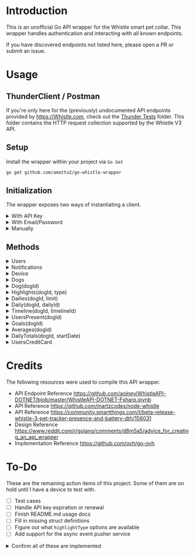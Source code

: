 # Introduction

This is an unofficial Go API wrapper for the Whistle smart pet collar.
This wrapper handles authentication and interacting with all known endpoints.

If you have discovered endpoints not listed here, please open a PR or submit an issue.

# Usage

## ThunderClient / Postman

If you're only here for the (previously) undocumented API endpoints provided by <https://Whistle.com>,
check out the [Thunder Tests](/.vscode/thunder-tests/) folder.
This folder contains the HTTP request collection supported by the Whistle V3 API.

## Setup

Install the wrapper within your project via `Go Get`

```bash
go get github.com/amattu2/go-whistle-wrapper
```

## Initialization

The wrapper exposes two ways of instantiating a client.

<details>
  <summary>With API Key</summary>

  If you already have an API key (`X-Whistle-AuthToken`),
  you can instantiate a new wrapper via

  ```go
  whistle := whistle.InitializeToken("API_TOKEN_HERE")
  ```

  This is useful for cases where you want to reduce overhead on page reload.
  You should ideally use this method as often as possible.
</details>

<details>
  <summary>With Email/Password</summary>

  If you don't have an active API key, but have credentials that work on the <https://Whistle.com>
  mobile app or on <https://app.Whistle.com>, you can instantiate a new wrapper via

  ```go
  whistle := whistle.Initialize("EMAIL", "PASSWORD")
  ```

</details>

<details>
  <summary>Manually</summary>

  In the event that you have an advanced need, you may also
  initialize the wrapper directly.

  ```go
    client := whistle.Client{
      email: "ABC",
      password: "XYZ",
      token: "123", // Not required if email/pass are passed
      Timeout: 3000,
      Env: whistle.ProdEnv, // Or: whistle.StagingEnv
      UserAgent: "Custom User Agent",
    }
  ```

</details>

## Methods

<details>
  <summary>Users</summary>

</details>

<details>
  <summary>Notifications</summary>

</details>

<details>
  <summary>Device</summary>

</details>

<details>
  <summary>Dogs</summary>

</details>

<details>
  <summary>Dog(dogId)</summary>

</details>

<details>
  <summary>Highlights(dogId, type)</summary>

</details>

<details>
  <summary>Dailies(dogId, limit)</summary>

</details>

<details>
  <summary>Daily(dogId, dailyId)</summary>

</details>

<details>
  <summary>Timeline(dogId, timelineId)</summary>

</details>

<details>
  <summary>UsersPresent(dogId)</summary>

</details>

<details>
  <summary>Goals(dogId)</summary>

</details>

<details>
  <summary>Averages(dogId)</summary>

</details>

<details>
  <summary>DailyTotals(dogId, startDate)</summary>

</details>

<details>
  <summary>UsersCreditCard</summary>

</details>

# Credits

The following resources were used to compile this API wrapper.

- API Endpoint Reference <https://github.com/aolney/WhistleAPI-DOTNET/blob/master/WhistleAPI-DOTNET-Fsharp.ipynb>
- API Reference <https://github.com/martzcodes/node-whistle>
- API Reference <https://community.smartthings.com/t/beta-release-whistle-3-pet-tracker-presence-and-battery-dth/156031>
- Design Reference <https://www.reddit.com/r/golang/comments/d8m5a5/advice_for_creating_an_api_wrapper>
- Implementation Reference <https://github.com/ovh/go-ovh>

# To-Do

These are the remaining action items of this project.
Some of them are on hold until I have a device to test with.

- [ ] Test cases
- [ ] Handle API key expiration or renewal
- [ ] Finish README.md usage docs
- [ ] Fill in missing struct definitions
- [ ] Figure out what `highlightType` options are available
- [ ] Add support for the async event pusher service

<details>
  <summary>Confirm all of these are implemented</summary>

  Some of these may not actually work, all of them are `GET` requests

  ```java
  devices/{serial_number}
  devices/{serial_number}/activation
  devices/{serial_number}/plans
  devices/{serial_number}/subscription
  devices/{serial_number}/subscription/previews/{plan_id}
  devices/{old_device_serial_number}/upgrade/preview
  devices/{serial_number}/wifi_networks
  users/me
  users/emails/{email}
  users/invitation_codes/{invitation_code}
  users/application_state
  users/referral_code
  users/subscriptions
  pets/{pet_id}/owners
  pets/{id}
  pets/{id}/whereabouts
  pets/{pet_id}/achievements
  pets/{id}/dailies/{dayNumber}/daily_items
  pets/{pet_id}/task_occurrences?q=complete
  pets/{id}/dailies
  pets/{pet_id}/health/trends
  pets/{pet_id}/health/graphs/eating_events
  pets/{pet_id}/health/graphs/sleeping
  pets/{pet_id}/health/graphs/{trend_type}
  pets/{pet_id}/task_occurrences?q=incomplete
  pets/{id}/dailies/{dayNumber}
  pets/{pet_id}/nutrition/v2/suggested_portions
  pets/{pet_id}/task_occurrences?q=overdue
  pets/{pet_id}/pet_food_portions
  pets/{id}/locations/recent_trackings
  pets/{pet_id}/tasks/{task_id}
  pets/{id}/stats
  pets/transfers
  pets/{pet_id}/task_occurrences?q=upcoming
  pets/{id}/whereabouts
  adventures/categories
  adventures/poi
  adventures/poi/{poi_id}
  partners/banfield/pets/{client_id}
  subscriptions/{subscription_id}/cancellation/preview
  subscriptions/{subscription_id}/cancellation/reasons
  breeds/cats
  breeds/dogs
  pet_foods?type=dog_food
  health_conditions/dogs
  pet_foods?type=dog_treat
  /api/users/me/firmware_updates
  coupons/{coupon_id}
  partners/{partner_id}/account
  performance_settings
  pets
  places
  partners/vca/devices/{serial_number}
  reverse_geocode
  ```

</details>

